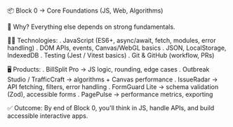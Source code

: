 📦 Block 0 → Core Foundations (JS, Web, Algorithms)

🔑 Why? Everything else depends on strong fundamentals.

👩‍💻 Technologies:
. JavaScript (ES6+, async/await, fetch, modules, error handling)
. DOM APIs, events, Canvas/WebGL basics
. JSON, LocalStorage, IndexedDB
. Testing (Jest / Vitest basics)
. Git & GitHub (workflow, PRs)

🖥️ Products:
. BillSplit Pro -> JS logic, rounding, edge cases
. Outbreak Studio / TrafficCraft -> algorithms + Canvas performance
. IssueRadar -> API fetching, filters, error handling
. FormGuard Lite -> schema validation (Zod), accessible forms
. PagePulse -> performance metrics, exporting

✅ Outcome: By end of Block 0, you'll think in JS, handle APIs, and build accessible interactive apps.
